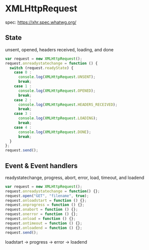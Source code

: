 # XMLHttpRequest
spec: https://xhr.spec.whatwg.org/

## State
unsent, opened, headers received, loading, and done

```javascript
var request = new XMLHttpRequest();
request.onreadystatechange = function () {
  switch (request.readyState) {
    case 0 :
      console.log(XMLHttpRequest.UNSENT);
      break;
    case 1 :
      console.log(XMLHttpRequest.OPENED);
      break;
    case 2 :
      console.log(XMLHttpRequest.HEADERS_RECEIVED);
      break;
    case 3 :
      console.log(XMLHttpRequest.LOADING);
      break;
    case 4 :
      console.log(XMLHttpRequest.DONE);
      break;
  }
};
request.send();
```

## Event & Event handlers
readystatechange, progress, abort, error, load, timeout, and loadend

```javascript
var request = new XMLHttpRequest();
request.onreadystatechange = function() {};
request.open("GET", "filename", true);
request.onloadstart = function () {};
request.onprogress = function () {};
request.onabort = function () {};
request.onerror = function () {};
request.onload = function () {};
request.ontimeout = function () {};
request.onloadend = function () {};
request.send();
```

loadstart -> progress -> error -> loadend
